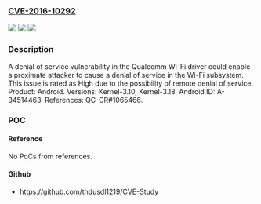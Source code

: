 ### [CVE-2016-10292](https://cve.mitre.org/cgi-bin/cvename.cgi?name=CVE-2016-10292)
![](https://img.shields.io/static/v1?label=Product&message=Android&color=blue)
![](https://img.shields.io/static/v1?label=Version&message=n%2Fa&color=blue)
![](https://img.shields.io/static/v1?label=Vulnerability&message=Denial%20of%20service&color=brighgreen)

### Description

A denial of service vulnerability in the Qualcomm Wi-Fi driver could enable a proximate attacker to cause a denial of service in the Wi-Fi subsystem. This issue is rated as High due to the possibility of remote denial of service. Product: Android. Versions: Kernel-3.10, Kernel-3.18. Android ID: A-34514463. References: QC-CR#1065466.

### POC

#### Reference
No PoCs from references.

#### Github
- https://github.com/thdusdl1219/CVE-Study

